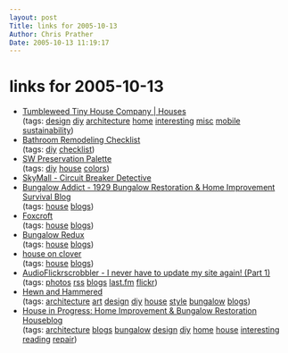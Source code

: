 ```yaml
---
layout: post
Title: links for 2005-10-13  
Author: Chris Prather
Date: 2005-10-13 11:19:17
---
```


# links for 2005-10-13
<ul class="delicious">
	<li>
		<div class="delicious-link"><a href="http://www.tumbleweedhouses.com/houses.htm">Tumbleweed Tiny House Company | Houses</a></div>
		<div class="delicious-tags">(tags: <a href="http://del.icio.us/perigrin/design">design</a> <a href="http://del.icio.us/perigrin/diy">diy</a> <a href="http://del.icio.us/perigrin/architecture">architecture</a> <a href="http://del.icio.us/perigrin/home">home</a> <a href="http://del.icio.us/perigrin/interesting">interesting</a> <a href="http://del.icio.us/perigrin/misc">misc</a> <a href="http://del.icio.us/perigrin/mobile">mobile</a> <a href="http://del.icio.us/perigrin/sustainability">sustainability</a>)</div>
	</li>
	<li>
		<div class="delicious-link"><a href="http://www.demesne.info/Improve-Your-Home/Pegasus/Bathroom-Checklist.htm">Bathroom Remodeling Checklist</a></div>
		<div class="delicious-tags">(tags: <a href="http://del.icio.us/perigrin/diy">diy</a> <a href="http://del.icio.us/perigrin/checklist">checklist</a>)</div>
	</li>
	<li>
		<div class="delicious-link"><a href="http://www.sherwin-williams.com/do_it_yourself/paint_colors/paint_color_palette/color_themes/arts/iframe_intarts.html">SW Preservation Palette</a></div>
		<div class="delicious-tags">(tags: <a href="http://del.icio.us/perigrin/diy">diy</a> <a href="http://del.icio.us/perigrin/house">house</a> <a href="http://del.icio.us/perigrin/colors">colors</a>)</div>
	</li>
	<li>
		<div class="delicious-link"><a href="http://www.skymall.com/webapp/skystore?process=prodDisplay&action=&pid=69726418&catId=10130">SkyMall - Circuit Breaker Detective</a></div>
	</li>
	<li>
		<div class="delicious-link"><a href="http://www.n2ition.com/serendipity/">Bungalow Addict - 1929 Bungalow Restoration & Home Improvement Survival Blog</a></div>
		<div class="delicious-tags">(tags: <a href="http://del.icio.us/perigrin/house">house</a> <a href="http://del.icio.us/perigrin/blogs">blogs</a>)</div>
	</li>
	<li>
		<div class="delicious-link"><a href="http://foxcroft.blogspot.com/">Foxcroft</a></div>
		<div class="delicious-tags">(tags: <a href="http://del.icio.us/perigrin/house">house</a> <a href="http://del.icio.us/perigrin/blogs">blogs</a>)</div>
	</li>
	<li>
		<div class="delicious-link"><a href="http://www.bungalowredux.typepad.com/">Bungalow Redux</a></div>
		<div class="delicious-tags">(tags: <a href="http://del.icio.us/perigrin/house">house</a> <a href="http://del.icio.us/perigrin/blogs">blogs</a>)</div>
	</li>
	<li>
		<div class="delicious-link"><a href="http://clover.jmpottery.com/">house on clover</a></div>
		<div class="delicious-tags">(tags: <a href="http://del.icio.us/perigrin/house">house</a> <a href="http://del.icio.us/perigrin/blogs">blogs</a>)</div>
	</li>
	<li>
		<div class="delicious-link"><a href="http://www.interface-7.net/20050418/">AudioFlickrscrobbler - I never have to update my site again! (Part 1)</a></div>
		<div class="delicious-tags">(tags: <a href="http://del.icio.us/perigrin/photos">photos</a> <a href="http://del.icio.us/perigrin/rss">rss</a> <a href="http://del.icio.us/perigrin/blogs">blogs</a> <a href="http://del.icio.us/perigrin/last.fm">last.fm</a> <a href="http://del.icio.us/perigrin/flickr">flickr</a>)</div>
	</li>
	<li>
		<div class="delicious-link"><a href="http://www.hewnandhammered.com/hewn_and_hammered/">Hewn and Hammered</a></div>
		<div class="delicious-tags">(tags: <a href="http://del.icio.us/perigrin/architecture">architecture</a> <a href="http://del.icio.us/perigrin/art">art</a> <a href="http://del.icio.us/perigrin/design">design</a> <a href="http://del.icio.us/perigrin/diy">diy</a> <a href="http://del.icio.us/perigrin/house">house</a> <a href="http://del.icio.us/perigrin/style">style</a> <a href="http://del.icio.us/perigrin/bungalow">bungalow</a> <a href="http://del.icio.us/perigrin/blogs">blogs</a>)</div>
	</li>
	<li>
		<div class="delicious-link"><a href="http://www.houseinprogress.net/">House in Progress: Home Improvement & Bungalow Restoration Houseblog</a></div>
		<div class="delicious-tags">(tags: <a href="http://del.icio.us/perigrin/architecture">architecture</a> <a href="http://del.icio.us/perigrin/blogs">blogs</a> <a href="http://del.icio.us/perigrin/bungalow">bungalow</a> <a href="http://del.icio.us/perigrin/design">design</a> <a href="http://del.icio.us/perigrin/diy">diy</a> <a href="http://del.icio.us/perigrin/home">home</a> <a href="http://del.icio.us/perigrin/house">house</a> <a href="http://del.icio.us/perigrin/interesting">interesting</a> <a href="http://del.icio.us/perigrin/reading">reading</a> <a href="http://del.icio.us/perigrin/repair">repair</a>)</div>
	</li>
</ul>

